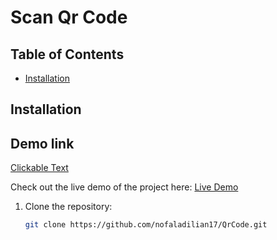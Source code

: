 # Scan Qr Code 



## Table of Contents

- [Installation](#installation)


## Installation
## Demo link 
[Clickable Text](https://nofaladilian17.github.io/QrCode/ScanQRCode.html)

Check out the live demo of the project here: [Live Demo](https://nofaladilian17.github.io/QrCode/ScanQRCode.html)


1. Clone the repository:

   ```bash
   git clone https://github.com/nofaladilian17/QrCode.git
